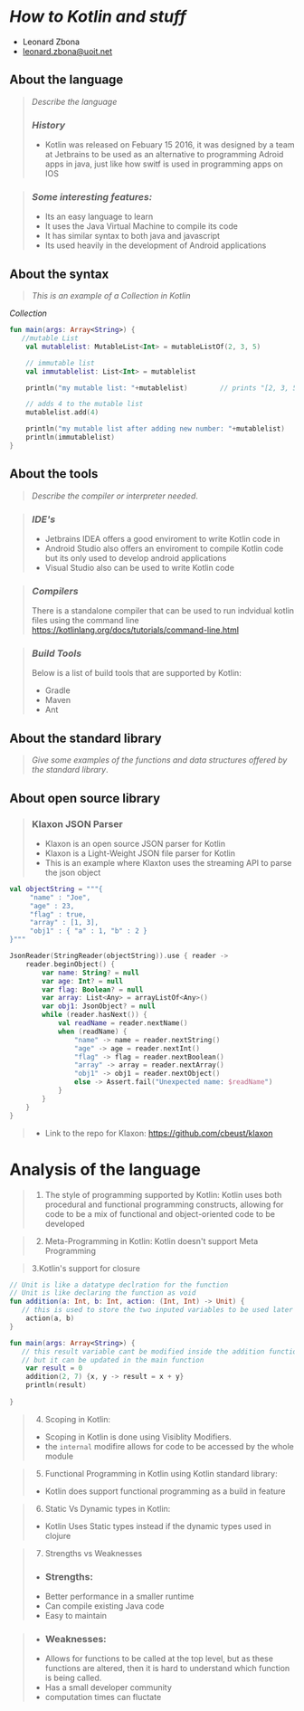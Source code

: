 # _How to Kotlin and stuff_

- Leonard Zbona
- leonard.zbona@uoit.net

## About the language

> _Describe the language_
>
> ### _History_
> - Kotlin was released on Febuary 15 2016, it was designed by a team at Jetbrains to be used as an alternative to programming Adroid apps in java, just like how switf is used in programming apps on IOS

>  ### _Some interesting features:_
> - Its an easy language to learn
> - It uses the Java Virtual Machine to compile its code
> - It has similar syntax to both java and javascript
> - Its used heavily in the development of Android applications

## About the syntax

> _This is an example of a Collection in Kotlin_

*Collection*

```kotlin
fun main(args: Array<String>) { 
   //mutable List
    val mutablelist: MutableList<Int> = mutableListOf(2, 3, 5)

    // immutable list
    val immutablelist: List<Int> = mutablelist

    println("my mutable list: "+mutablelist)        // prints "[2, 3, 5]"

    // adds 4 to the mutable list
    mutablelist.add(4)

    println("my mutable list after adding new number: "+mutablelist)        // prints "[2, 3, 5, 4]"
    println(immutablelist)
}
```

## About the tools

> _Describe the compiler or interpreter needed_.

> ### _IDE's_
> - Jetbrains IDEA offers a good enviroment to write Kotlin code in
> - Android Studio also offers an enviroment to compile Kotlin code but its only used to develop android applications
> - Visual Studio also can be used to write Kotlin code

> ### _Compilers_
> There is a standalone compiler that can be used to run indvidual kotlin files using the command line
> https://kotlinlang.org/docs/tutorials/command-line.html

> ### _Build Tools_
> Below is a list of build tools that are supported by Kotlin:
> - Gradle
> - Maven
> - Ant

## About the standard library

> _Give some examples of the functions and data structures
> offered by the standard library_.

## About open source library

> ### Klaxon JSON Parser
> - Klaxon is an open source JSON parser for Kotlin
> - Klaxon is a Light-Weight JSON file parser for Kotlin
> - This is an example where Klaxton uses the streaming API to parse the json object
   ```kotlin
   val objectString = """{
        "name" : "Joe",
        "age" : 23,
        "flag" : true,
        "array" : [1, 3],
        "obj1" : { "a" : 1, "b" : 2 }
   }"""

   JsonReader(StringReader(objectString)).use { reader ->
       reader.beginObject() {
           var name: String? = null
           var age: Int? = null
           var flag: Boolean? = null
           var array: List<Any> = arrayListOf<Any>()
           var obj1: JsonObject? = null
           while (reader.hasNext()) {
               val readName = reader.nextName()
               when (readName) {
                   "name" -> name = reader.nextString()
                   "age" -> age = reader.nextInt()
                   "flag" -> flag = reader.nextBoolean()
                   "array" -> array = reader.nextArray()
                   "obj1" -> obj1 = reader.nextObject()
                   else -> Assert.fail("Unexpected name: $readName")
               }
           }
       }
   }
```
> - Link to the repo for Klaxon: https://github.com/cbeust/klaxon

# Analysis of the language

> 1. The style of programming supported by Kotlin: 
> Kotlin uses both procedural and functional programming constructs, allowing for code to be a mix of functional and object-oriented code to be developed

> 2. Meta-Programming in Kotlin:
> Kotlin doesn't support Meta Programming

> 3.Kotlin's support for closure
> 
```kotlin
// Unit is like a datatype declration for the function
// Unit is like declaring the function as void 
fun addition(a: Int, b: Int, action: (Int, Int) -> Unit) {
   // this is used to store the two inputed variables to be used later
    action(a, b)
}

fun main(args: Array<String>) {
   // this result variable cant be modified inside the addition function
   // but it can be updated in the main function 
    var result = 0
    addition(2, 7) {x, y -> result = x + y}
    println(result)
   
}
```
> 4. Scoping in Kotlin:
> - Scoping in Kotlin is done using Visiblity Modifiers.
> - the ```internal``` modifire allows for code to be accessed by the whole module


> 5. Functional Programming in Kotlin using Kotlin standard library:
> - Kotlin does support functional programming as a build in feature

> 6. Static Vs Dynamic types in Kotlin:
> - Kotlin Uses Static types instead if the dynamic types used in clojure

> 7. Strengths vs Weaknesses  
> - ### Strengths:
> - Better performance in a smaller runtime
> - Can compile existing Java code
> - Easy to maintain

> - ### Weaknesses:
> - Allows for functions to be called at the top level, but as these functions are altered, then it is hard to understand which function is being called.
> - Has a small developer community
> - computation times can fluctate
